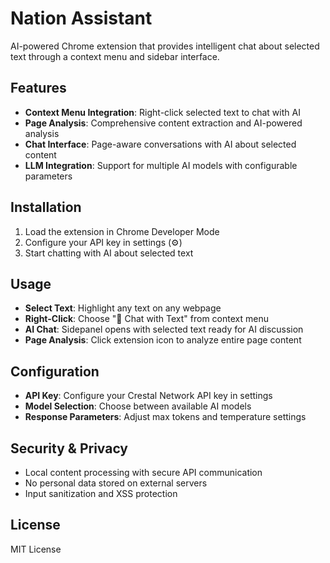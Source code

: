 # Nation Assistant

AI-powered Chrome extension that provides intelligent chat about selected text through a context menu and sidebar interface.

## Features

- **Context Menu Integration**: Right-click selected text to chat with AI
- **Page Analysis**: Comprehensive content extraction and AI-powered analysis  
- **Chat Interface**: Page-aware conversations with AI about selected content
- **LLM Integration**: Support for multiple AI models with configurable parameters

## Installation

1. Load the extension in Chrome Developer Mode
2. Configure your API key in settings (⚙️)
3. Start chatting with AI about selected text

## Usage

- **Select Text**: Highlight any text on any webpage
- **Right-Click**: Choose "💬 Chat with Text" from context menu
- **AI Chat**: Sidepanel opens with selected text ready for AI discussion
- **Page Analysis**: Click extension icon to analyze entire page content

## Configuration

- **API Key**: Configure your Crestal Network API key in settings
- **Model Selection**: Choose between available AI models
- **Response Parameters**: Adjust max tokens and temperature settings

## Security & Privacy

- Local content processing with secure API communication
- No personal data stored on external servers
- Input sanitization and XSS protection

## License

MIT License
